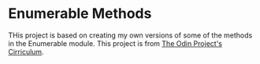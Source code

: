 # Enumerable Methods
THis project is based on creating my own versions of some of the methods in the Enumerable module. This project is from [The Odin Project's Cirriculum](http://www.theodinproject.com/courses/ruby-programming/lessons/advanced-building-blocks?ref=lnav).